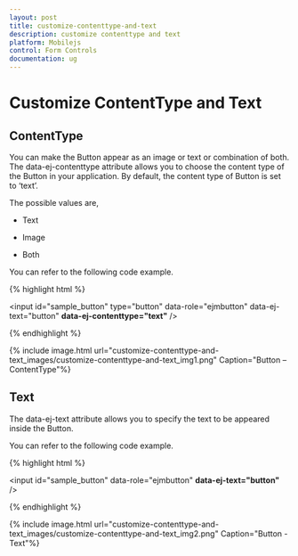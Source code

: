 ```yaml
---
layout: post
title: customize-contenttype-and-text
description: customize contenttype and text
platform: Mobilejs
control: Form Controls
documentation: ug
---
```


# Customize ContentType and Text

## ContentType

You can make the Button appear as an image or text or combination of both. The data-ej-contenttype attribute allows you to choose the content type of the Button in your application. By default, the content type of Button is set to ‘text’.

The possible values are, 

* Text

* Image

* Both

You can refer to the following code example.

{% highlight html %}


  <!--specify the button content-type-->               
 <input id="sample_button" type="button" data-role="ejmbutton" data-ej-text="button" **data-ej-contenttype="text"** />



{% endhighlight %}



{% include image.html url="customize-contenttype-and-text_images/customize-contenttype-and-text_img1.png" Caption="Button – ContentType"%}

## Text

The data-ej-text attribute allows you to specify the text to be appeared inside the Button. 

You can refer to the following code example.

{% highlight html %}


<!-- Set the button text-->

<input id="sample_button" data-role="ejmbutton" **data-ej-text="button"** />



{% endhighlight %}



{% include image.html url="customize-contenttype-and-text_images/customize-contenttype-and-text_img2.png" Caption="Button - Text"%}

